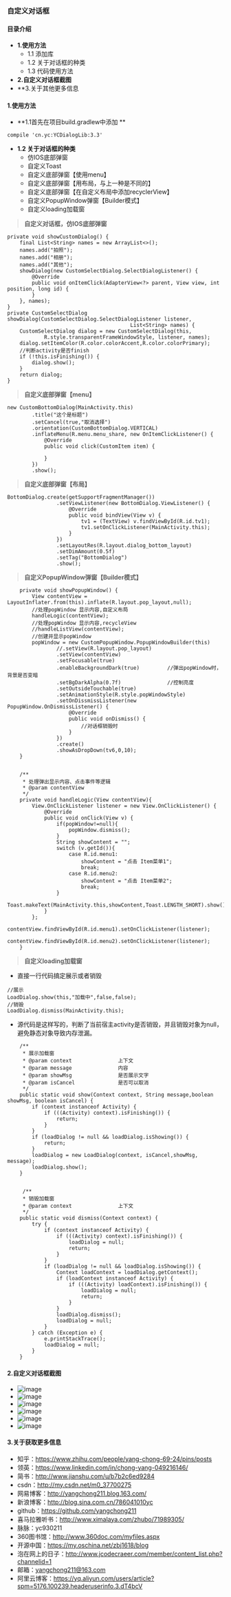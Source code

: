 ### 自定义对话框
#### 目录介绍
- **1.使用方法**
	- 1.1 添加库
	- 1.2 关于对话框的种类
	- 1.3 代码使用方法
- **2.自定义对话框截图**
- **3.关于其他更多信息


#### 1.使用方法
- **1.1首先在项目build.gradlew中添加 **
```
compile 'cn.yc:YCDialogLib:3.3'
```

- **1.2 关于对话框的种类**
	- 仿IOS底部弹窗
	- 自定义Toast
	- 自定义底部弹窗【使用menu】
	- 自定义底部弹窗【用布局，与上一种是不同的】
	- 自定义底部弹窗【在自定义布局中添加recyclerView】
	- 自定义PopupWindow弹窗【Builder模式】
	- 自定义loading加载窗
	

> **自定义对话框，仿IOS底部弹窗**

```
private void showCustomDialog() {
	final List<String> names = new ArrayList<>();
	names.add("拍照");
	names.add("相册");
	names.add("其他");
	showDialog(new CustomSelectDialog.SelectDialogListener() {
		@Override
		public void onItemClick(AdapterView<?> parent, View view, int position, long id) {
		}
	}, names);
}
private CustomSelectDialog showDialog(CustomSelectDialog.SelectDialogListener listener,
										List<String> names) {
	CustomSelectDialog dialog = new CustomSelectDialog(this, 
			R.style.transparentFrameWindowStyle, listener, names);
	dialog.setItemColor(R.color.colorAccent,R.color.colorPrimary);
	//判断activity是否finish
	if (!this.isFinishing()) {
		dialog.show();
	}
	return dialog;
}
```

> **自定义底部弹窗【menu】**

```
new CustomBottomDialog(MainActivity.this)
		.title("这个是标题")
		.setCancel(true,"取消选择")
		.orientation(CustomBottomDialog.VERTICAL)
		.inflateMenu(R.menu.menu_share, new OnItemClickListener() {
			@Override
			public void click(CustomItem item) {

			}
		})
		.show();
```
> **自定义底部弹窗【布局】**
```
BottomDialog.create(getSupportFragmentManager())
                .setViewListener(new BottomDialog.ViewListener() {
                    @Override
                    public void bindView(View v) {
                        tv1 = (TextView) v.findViewById(R.id.tv1);
                        tv1.setOnClickListener(MainActivity.this);
                    }
                })
                .setLayoutRes(R.layout.dialog_bottom_layout)
                .setDimAmount(0.5f)
                .setTag("BottomDialog")
                .show();
```

> **自定义PopupWindow弹窗【Builder模式】**
```
    private void showPopupWindow() {
        View contentView = LayoutInflater.from(this).inflate(R.layout.pop_layout,null);
        //处理popWindow 显示内容,自定义布局
        handleLogic(contentView);
        //处理popWindow 显示内容,recycleView
        //handleListView(contentView);
        //创建并显示popWindow
        popWindow = new CustomPopupWindow.PopupWindowBuilder(this)
                //.setView(R.layout.pop_layout)
                .setView(contentView)
                .setFocusable(true)
                .enableBackgroundDark(true)         //弹出popWindow时，背景是否变暗
                .setBgDarkAlpha(0.7f)               //控制亮度
                .setOutsideTouchable(true)
                .setAnimationStyle(R.style.popWindowStyle)
                .setOnDissmissListener(new PopupWindow.OnDismissListener() {
                    @Override
                    public void onDismiss() {
                        //对话框销毁时
                    }
                })
                .create()
                .showAsDropDown(tv6,0,10);
    }


    /**
     * 处理弹出显示内容、点击事件等逻辑
     * @param contentView
     */
    private void handleLogic(View contentView){
        View.OnClickListener listener = new View.OnClickListener() {
            @Override
            public void onClick(View v) {
                if(popWindow!=null){
                    popWindow.dismiss();
                }
                String showContent = "";
                switch (v.getId()){
                    case R.id.menu1:
                        showContent = "点击 Item菜单1";
                        break;
                    case R.id.menu2:
                        showContent = "点击 Item菜单2";
                        break;
                }
                Toast.makeText(MainActivity.this,showContent,Toast.LENGTH_SHORT).show();
            }
        };
        contentView.findViewById(R.id.menu1).setOnClickListener(listener);
        contentView.findViewById(R.id.menu2).setOnClickListener(listener);
    }
```

> **自定义loading加载窗**
- 直接一行代码搞定展示或者销毁
```
//展示
LoadDialog.show(this,"加载中",false,false);
//销毁
LoadDialog.dismiss(MainActivity.this);
```

- 源代码是这样写的，判断了当前宿主activity是否销毁，并且销毁对象为null，避免静态对象导致内存泄漏。
```
    /**
     * 展示加载窗
     * @param context               上下文
     * @param message               内容
     * @param showMsg               是否展示文字
     * @param isCancel              是否可以取消
     */
    public static void show(Context context, String message,boolean showMsg, boolean isCancel) {
        if (context instanceof Activity) {
            if (((Activity) context).isFinishing()) {
                return;
            }
        }
        if (loadDialog != null && loadDialog.isShowing()) {
            return;
        }
        loadDialog = new LoadDialog(context, isCancel,showMsg, message);
        loadDialog.show();
    }
    
    
     /**
     * 销毁加载窗
     * @param context               上下文
     */
    public static void dismiss(Context context) {
        try {
            if (context instanceof Activity) {
                if (((Activity) context).isFinishing()) {
                    loadDialog = null;
                    return;
                }
            }
            if (loadDialog != null && loadDialog.isShowing()) {
                Context loadContext = loadDialog.getContext();
                if (loadContext instanceof Activity) {
                    if (((Activity) loadContext).isFinishing()) {
                        loadDialog = null;
                        return;
                    }
                }
                loadDialog.dismiss();
                loadDialog = null;
            }
        } catch (Exception e) {
            e.printStackTrace();
            loadDialog = null;
        }
    }
```



#### 2.自定义对话框截图
- ![image](https://github.com/yangchong211/YCDialog/blob/master/pic/Screenshot1.png)
- ![image](https://github.com/yangchong211/YCDialog/blob/master/pic/Screenshot2.png)
- ![image](https://github.com/yangchong211/YCDialog/blob/master/pic/Screenshot3.png)
- ![image](https://github.com/yangchong211/YCDialog/blob/master/pic/Screenshot4.png)
- ![image](https://github.com/yangchong211/YCDialog/blob/master/pic/Screenshot5.png)
- ![image](https://github.com/yangchong211/YCDialog/blob/master/pic/Screenshot6.png)


#### 3.关于获取更多信息
- 知乎：https://www.zhihu.com/people/yang-chong-69-24/pins/posts
- 领英：https://www.linkedin.com/in/chong-yang-049216146/
- 简书：http://www.jianshu.com/u/b7b2c6ed9284
- csdn：http://my.csdn.net/m0_37700275
- 网易博客：http://yangchong211.blog.163.com/
- 新浪博客：http://blog.sina.com.cn/786041010yc
- github：https://github.com/yangchong211
- 喜马拉雅听书：http://www.ximalaya.com/zhubo/71989305/
- 脉脉：yc930211
- 360图书馆：http://www.360doc.com/myfiles.aspx
- 开源中国：https://my.oschina.net/zbj1618/blog
- 泡在网上的日子：http://www.jcodecraeer.com/member/content_list.php?channelid=1
- 邮箱：yangchong211@163.com
- 阿里云博客：https://yq.aliyun.com/users/article?spm=5176.100239.headeruserinfo.3.dT4bcV



